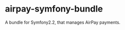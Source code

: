 airpay-symfony-bundle
=====================

A bundle for Symfony2.2, that manages AirPay payments.
